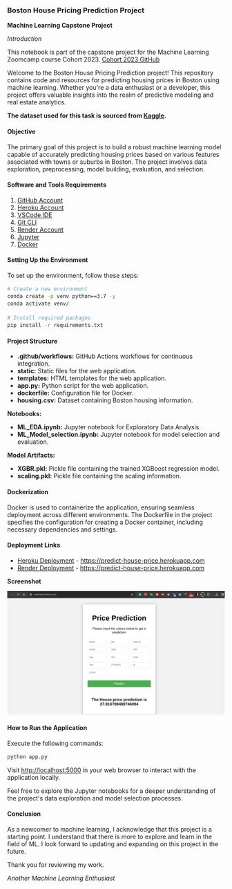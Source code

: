 ### Boston House Pricing Prediction Project

**Machine Learning Capstone Project**

*Introduction*

This notebook is part of the capstone project for the Machine Learning Zoomcamp course Cohort 2023. [Cohort 2023 GitHub](https://github.com/DataTalksClub/machine-learning-zoomcamp/tree/master/cohorts/2023)

Welcome to the Boston House Pricing Prediction project! This repository contains code and resources for predicting housing prices in Boston using machine learning. Whether you're a data enthusiast or a developer, this project offers valuable insights into the realm of predictive modeling and real estate analytics.

**The dataset used for this task is sourced from [Kaggle](https://www.kaggle.com/datasets/vikrishnan/boston-house-prices).**

#### Objective

The primary goal of this project is to build a robust machine learning model capable of accurately predicting housing prices based on various features associated with towns or suburbs in Boston. The project involves data exploration, preprocessing, model building, evaluation, and selection.

#### Software and Tools Requirements

1. [GitHub Account](https://github.com)
2. [Heroku Account](https://heroku.com)
3. [VSCode IDE](https://code.visualstudio.com/)
4. [Git CLI](https://git-scm.com/book/en/v2/Getting-Started-The-Command-Line)
5. [Render Account](https://render.com)
6. [Jupyter](https://jupyter.org/)
7. [Docker](https://www.docker.com/)

#### Setting Up the Environment

To set up the environment, follow these steps:

```bash
# Create a new environment
conda create -p venv python==3.7 -y
conda activate venv/

# Install required packages
pip install -r requirements.txt
```

#### Project Structure

- **.github/workflows:** GitHub Actions workflows for continuous integration.
- **static:** Static files for the web application.
- **templates:** HTML templates for the web application.
- **app.py:** Python script for the web application.
- **dockerfile:** Configuration file for Docker.
- **housing.csv:** Dataset containing Boston housing information.

**Notebooks:**

- **ML_EDA.ipynb:** Jupyter notebook for Exploratory Data Analysis.
- **ML_Model_selection.ipynb:** Jupyter notebook for model selection and evaluation.

**Model Artifacts:**

- **XGBR.pkl:** Pickle file containing the trained XGBoost regression model.
- **scaling.pkl:** Pickle file containing the scaling information.

#### Dockerization

Docker is used to containerize the application, ensuring seamless deployment across different environments. The Dockerfile in the project specifies the configuration for creating a Docker container, including necessary dependencies and settings.

#### Deployment Links

- [Heroku Deployment](https://predict-house-price.herokuapp.com) - https://predict-house-price.herokuapp.com
- [Render Deployment](https://predict-house-price-zxbr.onrender.com) - https://predict-house-price.herokuapp.com

**Screenshot**

![Deployment Screenshot](https://github.com/snlDIU/mlzoomcamp_capstone2/blob/main/DeploymentScreenshot.png)

#### How to Run the Application

Execute the following commands:

```bash
python app.py
```

Visit [http://localhost:5000](http://localhost:5000) in your web browser to interact with the application locally.

Feel free to explore the Jupyter notebooks for a deeper understanding of the project's data exploration and model selection processes.

#### Conclusion

As a newcomer to machine learning, I acknowledge that this project is a starting point. I understand that there is more to explore and learn in the field of ML. I look forward to updating and expanding on this project in the future.

Thank you for reviewing my work.

*Another Machine Learning Enthusiast*